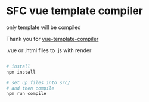 # SFC vue template compiler

only template will be compiled

Thank you for [vue-template-compiler](https://github.com/vuejs/vue/tree/dev/packages/vue-template-compiler#readme)

.vue or .html files to .js with render

```bash

# install
npm install

# set up files into src/
# and then compile
npm run compile

```
